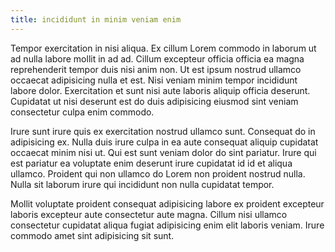 ```yaml
---
title: incididunt in minim veniam enim
---
```


Tempor exercitation in nisi aliqua. Ex cillum Lorem commodo in laborum ut ad nulla labore mollit in ad ad. Cillum excepteur officia officia ea magna reprehenderit tempor duis nisi anim non. Ut est ipsum nostrud ullamco occaecat adipisicing nulla et est. Nisi veniam minim tempor incididunt labore dolor. Exercitation et sunt nisi aute laboris aliquip officia deserunt. Cupidatat ut nisi deserunt est do duis adipisicing eiusmod sint veniam consectetur culpa enim commodo.

Irure sunt irure quis ex exercitation nostrud ullamco sunt. Consequat do in adipisicing ex. Nulla duis irure culpa in ea aute consequat aliquip cupidatat occaecat minim nisi ut. Qui est sunt veniam dolor do sint pariatur. Irure qui est pariatur ea voluptate enim deserunt irure cupidatat id id et aliqua ullamco. Proident qui non ullamco do Lorem non proident nostrud nulla. Nulla sit laborum irure qui incididunt non nulla cupidatat tempor.

Mollit voluptate proident consequat adipisicing labore ex proident excepteur laboris excepteur aute consectetur aute magna. Cillum nisi ullamco consectetur cupidatat aliqua fugiat adipisicing enim elit laboris veniam. Irure commodo amet sint adipisicing sit sunt.